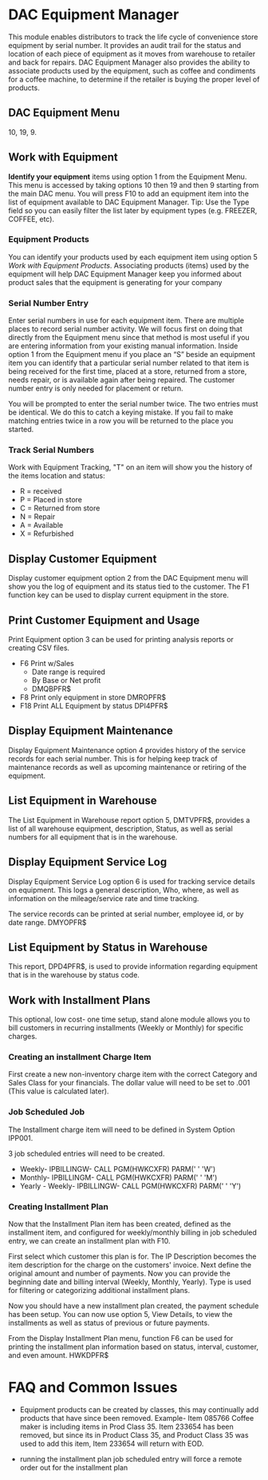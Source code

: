 # DAC Equipment Manager
This module enables distributors to track the life cycle of convenience store equipment by serial number. It provides an audit trail for the status and location of each piece of equipment as it moves from warehouse to retailer and back for repairs. DAC Equipment Manager also provides the ability to associate products used by the equipment, such as coffee and condiments for a coffee machine, to determine if the retailer is buying the proper level of products.

## DAC Equipment Menu
10, 19, 9.

## Work with Equipment   
 **Identify your equipment** items using option 1 from the Equipment Menu. This menu is accessed by taking options 10 then 19 and then 9 starting from the main DAC menu. You will press F10 to add an equipment item into the list of equipment available to DAC Equipment Manager. Tip: Use the Type field so you can easily filter the list later by equipment types (e.g. FREEZER, COFFEE, etc). 

 ### Equipment Products
You can identify your products used by each equipment item using option 5 *Work with Equipment Products*. Associating products (items) used by the equipment will help DAC Equipment Manager keep you informed about product sales that the equipment is generating for your company

 ### Serial Number Entry
 Enter serial numbers in use for each equipment item. There are multiple places to record serial number activity. We will focus first on doing that directly from the Equipment menu since that method is most useful if you are entering information from your existing manual information. Inside option 1 from the Equipment menu if you place an “S” beside an equipment item you can identify that a particular serial number related to that item is being received for the first time, placed at a store, returned from a store, needs repair, or is available again after being repaired. The customer number entry is only needed for placement or return. 

You will be prompted to enter the serial number twice. The two entries must be identical. We do this to catch a keying mistake. If you fail to make matching entries twice in a row you will be returned to the place you started. 

 ### Track Serial Numbers
 Work with Equipment Tracking, "T" on an item will show you the history of the items location and status:
  - R = received
  - P = Placed in store
  - C = Returned from store
  - N = Repair
  - A = Available
  - X = Refurbished

## Display Customer Equipment
 Display customer equipment option 2 from the DAC Equipment menu will show you the log of equipment and its status tied to the customer. The F1 function key can be used to display current equipment in the store.

## Print Customer Equipment and Usage  
Print Equipment option 3 can be used for printing analysis reports or creating CSV files.
  - F6 Print w/Sales
    - Date range is required
    - By Base or Net profit
    - DMQBPFR$
  - F8 Print only equipment in store DMROPFR$
  - F18 Print ALL Equipment by status DPI4PFR$

## Display Equipment Maintenance     
Display Equipment Maintenance option 4 provides history of the service records for each serial number. This is for helping keep track of maintenance records as well as upcoming maintenance or retiring of the equipment.

## List Equipment in Warehouse    
The List Equipment in Warehouse report option 5, DMTVPFR$, provides a list of all warehouse equipment, description, Status, as well as serial numbers for all equipment that is in the warehouse. 

## Display Equipment Service Log     
Display Equipment Service Log option 6 is used for tracking service details on equipment. This logs a general description, Who, where, as well as information on the mileage/service rate and time tracking. 

The service records can be printed at serial number, employee id, or by date range. DMYOPFR$

## List Equipment by Status in Warehouse
This report, DPD4PFR$, is used to provide information regarding equipment that is in the warehouse by status code.

## Work with Installment Plans   
This optional, low cost- one time setup, stand alone module allows you to bill customers in recurring installments (Weekly or Monthly) for specific charges.

### Creating an installment Charge Item
First create a new non-inventory charge item with the correct Category and Sales Class for your financials. The dollar value will need to be set to .001 (This value is calculated later).


### Job Scheduled Job
The Installment charge item will need to be defined in System Option IPP001.

3 job scheduled entries will need to be created. 
  - Weekly- IPBILLINGW- CALL PGM(HWKCXFR) PARM(' ' 'W')
  - Monthly- IPBILLINGM- CALL PGM(HWKCXFR) PARM(' ' 'M')
  - Yearly  - Weekly- IPBILLINGW- CALL PGM(HWKCXFR) PARM(' ' 'Y')

### Creating Installment Plan
Now that the Installment Plan item has been created, defined as the installment item, and configured for weekly/monthly billing in job scheduled entry, we  can create an installment plan with F10.

First select which customer this plan is for. The IP Description becomes the item description for the charge on the customers' invoice. Next define the original amount and number of payments. Now you can provide the beginning date and billing interval (Weekly, Monthly, Yearly). Type is used for filtering or categorizing additional installment plans. 

Now you should have a new installment plan created, the payment schedule has been setup. You can now use option 5, View Details, to view the installments as well as status of previous or future payments. 

From the Display Installment Plan menu, function F6 can be used for printing the installment plan information based on status, interval, customer, and even amount. HWKDPFR$

# FAQ and Common Issues
- Equipment products can be created by classes, this may continually add products that have since been removed. Example- Item 085766 Coffee maker is including items in Prod Class 35. Item 233654 has been removed, but since its in Product Class 35, and Product Class 35 was used to add this item, Item 233654 will return with EOD. 

- running the installment plan job scheduled entry will force a remote order out for the installment plan